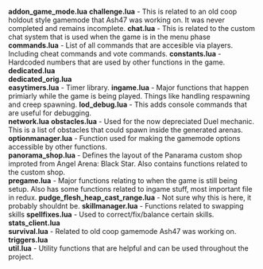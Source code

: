 **addon_game_mode.lua**	
**challenge.lua** - This is related to an old coop holdout style gamemode that Ash47 was working on. It was never completed and remains incomplete.
**chat.lua** - This is related to the custom chat system that is used when the game is in the menu phase
**commands.lua** - List of all commands that are accesible via players. Including cheat commands and vote commands.	
**constants.lua** - Hardcoded numbers that are used by other functions in the game.
**dedicated.lua**	
**dedicated_orig.lua**	
**easytimers.lua** - Timer library.	
**ingame.lua** - Major functions that happen primiarly while the game is being played. Things like handling respawning and creep spawning. 
**lod_debug.lua** - This adds console commands that are useful for debugging.	
**network.lua**	
**obstacles.lua** - Used for the now depreciated Duel mechanic. This is a list of obstacles that could spawn inside the generated arenas. 
**optionmanager.lua** - Function used for making the gamemode options accessible by other functions.	
**panorama_shop.lua** - Defines the layout of the Panarama custom shop improted from Angel Arena: Black Star. Also contains functions related to the custom shop.	
**pregame.lua** - Major functions relating to when the game is still being setup. Also has some functions related to ingame stuff, most important file in redux. 
**pudge_flesh_heap_cast_range.lua**	- Not sure why this is here, it probably shouldnt be.
**skillmanager.lua** - Functions related to swapping skills 
**spellfixes.lua** - Used to correct/fix/balance certain skills. 
**stats_client.lua**	
**survival.lua** - Related to old coop gamemode Ash47 was working on. 	
**triggers.lua** 	
**util.lua** - Utility functions that are helpful and can be used throughout the project.